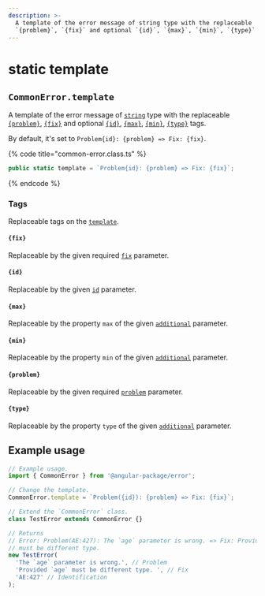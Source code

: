 ```yaml
---
description: >-
  A template of the error message of string type with the replaceable
  `{problem}`, `{fix}` and optional `{id}`, `{max}`, `{min}`, `{type}` tags.
---
```


# static template

## `CommonError.template`

A template of the error message of [`string`](https://developer.mozilla.org/en-US/docs/Web/JavaScript/Reference/Global\_Objects/String) type with the replaceable [`{problem}`](../v-constructor.md#problem), [`{fix}`](../v-constructor.md#fix) and optional [`{id}`](static-template.md#id), [`{max}`](static-template.md#max), [`{min}`](static-template.md#min), [`{type}`](static-template.md#type) tags.

By default, it's set to `Problem{id}: {problem} => Fix: {fix}`.

{% code title="common-error.class.ts" %}
```typescript
public static template = `Problem{id}: {problem} => Fix: {fix}`;
```
{% endcode %}

### Tags

Replaceable tags on the [`template`](static-template.md#template-string-commonerror.template).

#### `{fix}`

Replaceable by the given required [`fix`](../v-constructor.md#fix-string) parameter.

#### `{id}`

Replaceable by the given [`id`](../v-constructor.md#id-id) parameter.

#### `{max}`

Replaceable by the property `max` of the given [`additional`](../v-constructor.md#additional-min-number-max-number-type-string) parameter.

#### `{min}`

Replaceable by the property `min` of the given [`additional`](../v-constructor.md#additional-min-number-max-number-type-string) parameter.

#### `{problem}`

Replaceable by the given required [`problem`](../v-constructor.md#problem-string) parameter.

#### `{type}`

Replaceable by the property `type` of the given [`additional`](../v-constructor.md#additional-min-number-max-number-type-string) parameter.

## Example usage

```typescript
// Example usage.
import { CommonError } from '@angular-package/error'; 

// Change the template.
CommonError.template = `Problem({id}): {problem} => Fix: {fix}`;

// Extend the `CommonError` class.
class TestError extends CommonError {}

// Returns
// Error: Problem(AE:427): The `age` parameter is wrong. => Fix: Provided `age`
// must be different type. 
new TestError(
  'The `age` parameter is wrong.', // Problem
  'Provided `age` must be different type. ', // Fix
  'AE:427' // Identification
);
```
